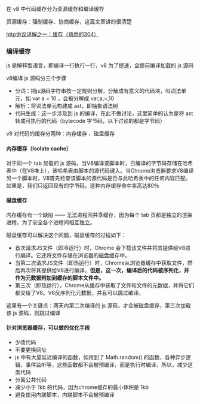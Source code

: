 在 v8 中代码缓存分为资源缓存和编译缓存

资源缓存：强制缓存、协商缓存，这篇文章讲的很清楚

<a href="https://zhyjor.github.io/2018/01/11/http%E5%8D%8F%E8%AE%AE%E8%AF%A6%E8%A7%A3%E4%B9%8B%E4%B8%80%EF%BC%9A%E7%BC%93%E5%AD%98%EF%BC%88%E7%86%9F%E6%82%89%E7%9A%84304%EF%BC%89/">http协议详解之一：缓存（熟悉的304）</a>

### 编译缓存

js 是解释型语言，即编译一行执行一行，v8 为了提速，会提前编译加载的 js 源码

v8编译 js 源码分三个步骤

  - 分词：把js源码字符串按一定规则分解，分解成有意义的代码块，叫词法单元，如 var a = 10 ，会被分解成 var,a,=,10
  - 解析：将词法单元构建成 ast，即抽象语法树
  - 代码生成：这一步涉及到 js 的编译，在此不做讨论，这里简单的认为是将 ast 转成可执行的代码（bytecode 字节码，以下讨论的都是字节码）

v8 对代码的缓存分两种：内存缓存 、磁盘缓存

#### 内存缓存（Isolate cache）

对于同一个 tab 加载的 js 源码，当V8编译该脚本时，已编译的字节码存储在哈希表中（在V8堆上），该哈希表由脚本的源代码键入。当Chrome浏览器要求V8编译另一个脚本时，V8首先检查该脚本的源代码是否与此哈希表中的任何内容匹配。如果是，我们只返回现有的字节码。这种内存缓存命中率高达80％

#### 磁盘缓存

内存缓存有一个缺陷 —— 无法进程间共享缓存，因为每个 tab 页都是独立的渲染进程，为了安全各个进程间相互独立。

磁盘缓存可以解决这个问题，磁盘缓存的过程如下：

 - 首次请求JS文件（即冷运行）时，Chrome 会下载该文件并将其提供给V8进行编译。它还将文件存储在浏览器的磁盘缓存中。
 - 当第二次请求JS文件（即热运行）时，Chrome从浏览器缓存中获取文件，然后再次将其提供给V8进行编译。<strong>但是，这一次，编译后的代码被序列化，并作为元数据附加到缓存的脚本文件中。</strong>
 - 第三次（即热运行），Chrome从缓存中获取了文件和文件的元数据，并将它们都交给了V8。V8反序列化元数据，并且可以跳过编译。

这里有一个关键点：两天内第二次编译的 js 源码，才会被磁盘缓存，第三次加载该 js 源码，则跳过编译

#### 针对浏览器缓存，可以做的优化手段

  - 少改代码
  - 不要更换网址
  - js 中有大量延迟编译的函数，如用到了 Math.random() 的函数，各种异步逻辑，事件监听等，这些函数都不会被预编译，而是执行时编译，所以，减少这类代码
  - 分离公共代码
  - 减少小于 1kb 的代码，因为chrome缓存的最小体积是 1kb
  - 避免使用内联脚本，内联脚本不会被预编译



